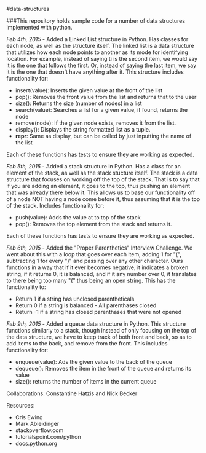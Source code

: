 #data-structures

###This repository holds sample code for a number of data structures implemented with python.

*Feb 4th, 2015* - Added a Linked List structure in Python. Has classes for each node, as well as the structure itself.
                  The linked list is a data structure that utilizes how each node points to another as its mode for
                  identifying location. For example, instead of saying ti is the second item, we would say it is the one that
                  follows the first. Or, instead of saying the last item, we say it is the one that doesn't have anything
                  after it. This structure includes functionality for:
                      <ul>
                      <li>insert(value): Inserts the given value at the front of the list</li>
                      <li>pop(): Removes the front value from the list and returns that to the user</li>
                      <li>size(): Returns the size (number of nodes) in a list</li>
                      <li>search(value): Searches a list for a given value, if found, returns the node</li>
                      <li>remove(node): If the given node exists, removes it from the list.</li>
                      <li>display(): Displays the string formatted list as a tuple.</li>
                      <li>__repr__: Same as display, but can be called by just inputting the name of the list</li>
                      </ul>
                  <p>Each of these functions has tests to ensure they are working as expected.</p>
*Feb 5th, 2015* - Added a stack structure in Python. Has a class for an element of the stack, as well as the stack stucture itself.
                  The stack is a data structure that focuses on working off the top of the stack. That is
                  to say that if you are adding an element, it goes to the top, thus pushing an element that was
                  already there below it. This allows us to base our functionality off of a node NOT having a node
                  come before it, thus assuming that it is the top of the stack. Includes functionality for:
                      <ul>
                      <li>push(value): Adds the value at to top of the stack</li>
                      <li>pop(): Removes the top element from the stack and returns it.</li>
                      </ul>
                  <p>Each of these functions has tests to ensure they are working as expected.</p>
*Feb 6th, 2015* - Added the "Proper Parenthetics" Interview Challenge. We went about this with a loop
                  that goes over each item, adding 1 for "(", subtracting 1 for every ")" and passing
                  over any other character. Ours functions in a way that if it ever becomes negative, it
                  indicates a broken string, if it returns 0, it is balanced, and if it any number over 0,
                  it translates to there being too many "(" thus being an open string. This has the functionality to:
                      <ul>
                      <li>Return 1 if a string has unclosed parentheticals</li>
                      <li>Return 0 if a string is balanced - All parenthases closed</li>
                      <li>Return -1 if a string has closed parenthases that were not opened</li>
                      </ul>
*Feb 9th, 2015* - Added a queue data structure in Python. This structure functions similarly to a stack, though
                  instead of only focusing on the top of the data structure, we have to keep track of both front
                  and back, so as to add items to the back, and remove from the front. This includes functionality for:
                      <ul>
                      <li>enqueue(value): Ads the given value to the back of the queue</li>
                      <li>dequeue(): Removes the item in the front of the queue and returns its value</li>
                      <li>size(): returns the number of items in the current queue</li>
                      </ul>


Collaborations:
Constantine Hatzis and Nick Becker


Resources:
<ul>
<li>Cris Ewing</li>
<li>Mark Ableidinger</li>
<li>stackoverflow.com</li>
<li>tutorialspoint.com/python</li>
<li>docs.python.org</li>
</ul>

